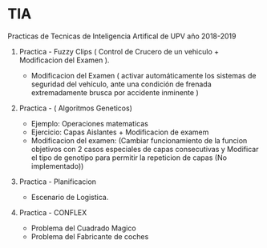 # TIA
Practicas de Tecnicas de Inteligencia Artifical de UPV año 2018-2019

1. Practica - Fuzzy Clips ( Control de Crucero de un vehiculo + Modificacion del Examen ).
   - Modificacion del Examen ( activar automáticamente los sistemas de seguridad del vehículo, ante una condición de frenada extremadamente brusca por accidente inminente )

2. Practica - ( Algoritmos Geneticos)
   - Ejemplo: Operaciones matematicas
   - Ejercicio: Capas Aislantes + Modificacion de examem
   - Modificacion del examen: (Cambiar funcionamiento de la funcion objetivos con 2 casos especiales de capas consecutivas y Modificar el tipo de genotipo para permitir la repeticion de capas (No implementado))

3. Practica - Planificacion
   - Escenario de Logistica.
	
4. Practica - CONFLEX
   - Problema del Cuadrado Magico
   - Problema del Fabricante de coches